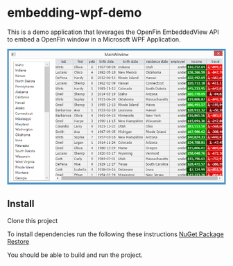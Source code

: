 # embedding-wpf-demo
This is a demo application that leverages the OpenFin EmbeddedView API to embed a OpenFin window in a Microsoft WPF Application.

![embed](screenshot.png)

## Install
Clone this project

To install dependencies run the following these instructions [NuGet Package Restore](http://docs.nuget.org/consume/package-restore)

You should be able to build and run the project.

